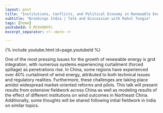 ```yaml
---
layout: post
title: "Institutions, Conflicts, and Political Economy in Renewable Energy Integration: Case of China, and Thoughts for India"
subtitle: "Brookings India | Talk and Discussion with Rahul Tongia"
tags: [home]
youtubeId: O_MC6VOHYFc
excerpt_separator: <!--more-->

---
```


{% include youtube.html id=page.youtubeId %}

One of the most pressing issues for the growth of renewable energy is grid integration, with numerous systems experiencing curtailment (forced spillage) as penetrations rise. In China, some regions have experienced over 40% curtailment of wind energy, attributed to both technical issues and regulatory realities. Furthermore, these challenges are taking place amidst widespread market-oriented reforms and pilots. <!--more-->
This talk will present results from extensive fieldwork across China as well as modeling results of the effect of different institutions on wind outcomes in Northeast China. Additionally, some thoughts will be shared following initial fieldwork in India on similar topics.

